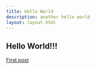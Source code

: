 ```yaml
---
title: Hello World
description: another hello world
layout: layout.html
---
```

## Hello World!!!
<a href="/posts/first-post/index.html">First post</a>

